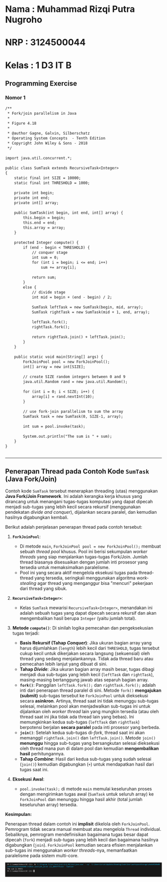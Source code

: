 # Nama : Muhammad Rizqi Putra Nugroho
# NRP : 3124500044
# Kelas : 1 D3 IT B

## Programming Exercise 
### Nomor 1
```
/**
 * Fork/join parallelism in Java
 *
 * Figure 4.18
 *
 * @author Gagne, Galvin, Silberschatz
 * Operating System Concepts  - Tenth Edition
 * Copyright John Wiley & Sons - 2018
 */

import java.util.concurrent.*;

public class SumTask extends RecursiveTask<Integer>
{
    static final int SIZE = 10000;
    static final int THRESHOLD = 1000;

    private int begin;
    private int end;
    private int[] array;

    public SumTask(int begin, int end, int[] array) {
        this.begin = begin;
        this.end = end;
        this.array = array;
    }

    protected Integer compute() {
        if (end - begin < THRESHOLD) {
            // conquer stage 
            int sum = 0;
            for (int i = begin; i <= end; i++)
                sum += array[i];

            return sum;
        }
        else {
            // divide stage 
            int mid = begin + (end - begin) / 2;
            
            SumTask leftTask = new SumTask(begin, mid, array);
            SumTask rightTask = new SumTask(mid + 1, end, array);

            leftTask.fork();
            rightTask.fork();

            return rightTask.join() + leftTask.join();
        }
    }

	public static void main(String[] args) {
		ForkJoinPool pool = new ForkJoinPool();
		int[] array = new int[SIZE];

		// create SIZE random integers between 0 and 9
		java.util.Random rand = new java.util.Random();

		for (int i = 0; i < SIZE; i++) {
			array[i] = rand.nextInt(10);
		}		
		
		// use fork-join parallelism to sum the array
		SumTask task = new SumTask(0, SIZE-1, array);

		int sum = pool.invoke(task);

		System.out.println("The sum is " + sum);
	}
}


```

---

## Penerapan Thread pada Contoh Kode `SumTask` (Java Fork/Join)

Contoh kode `SumTask` tersebut menerapkan threading (utas) menggunakan **Java Fork/Join Framework**. Ini adalah kerangka kerja khusus yang dirancang untuk menangani tugas-tugas komputasi yang dapat dipecah menjadi sub-tugas yang lebih kecil secara rekursif (menggunakan pendekatan *divide and conquer*), dijalankan secara paralel, dan kemudian hasilnya digabungkan kembali.

Berikut adalah penjelasan penerapan thread pada contoh tersebut:

1.  **`ForkJoinPool`**:
    * Di metode `main`, `ForkJoinPool pool = new ForkJoinPool();` membuat sebuah *thread pool* khusus. Pool ini berisi sekumpulan *worker threads* yang siap menjalankan tugas-tugas Fork/Join. Jumlah thread biasanya disesuaikan dengan jumlah inti prosesor yang tersedia untuk memaksimalkan paralelisme.
    * Pool ini yang secara aktif mengelola eksekusi tugas pada thread-thread yang tersedia, seringkali menggunakan algoritma *work-stealing* agar thread yang menganggur bisa "mencuri" pekerjaan dari thread yang sibuk.

2.  **`RecursiveTask<Integer>`**:
    * Kelas `SumTask` mewarisi `RecursiveTask<Integer>`, menandakan ini adalah sebuah tugas yang dapat dipecah secara rekursif dan akan mengembalikan hasil berupa `Integer` (yaitu jumlah total).

3.  **Metode `compute()`**: Di sinilah logika pemecahan dan pengeksekusian tugas terjadi:
    * **Basis Rekursif (Tahap *Conquer*)**: Jika ukuran bagian array yang harus dijumlahkan (`length`) lebih kecil dari `THRESHOLD`, tugas tersebut cukup kecil untuk dikerjakan secara langsung (sekuensial) oleh thread yang sedang menjalankannya. Tidak ada thread baru atau pemecahan lebih lanjut yang dibuat di sini.
    * **Tahap *Divide***: Jika ukuran bagian array masih besar, tugas dibagi menjadi dua sub-tugas yang lebih kecil (`leftTask` dan `rightTask`), masing-masing bertanggung jawab atas separuh bagian array.
    * **`fork()`**: Panggilan `leftTask.fork();` dan `rightTask.fork();` adalah inti dari penerapan thread paralel di sini. Metode `fork()` **mengajukan (submit)** sub-tugas tersebut ke `ForkJoinPool` untuk dieksekusi secara **asinkron**. Artinya, thread saat ini tidak menunggu sub-tugas selesai, melainkan pool akan menjadwalkan sub-tugas ini untuk dijalankan oleh *worker thread* lain yang mungkin tersedia (atau oleh thread saat ini jika tidak ada thread lain yang bebas). Ini memungkinkan kedua sub-tugas (`leftTask` dan `rightTask`) berpotensi berjalan **secara paralel** pada inti prosesor yang berbeda.
    * **`join()`**: Setelah kedua sub-tugas di-*fork*, thread saat ini akan memanggil `rightTask.join()` dan `leftTask.join()`. Metode `join()` **menunggu** hingga sub-tugas yang bersangkutan selesai dieksekusi oleh thread mana pun di dalam pool dan kemudian **mengembalikan hasil** perhitungannya.
    * **Tahap *Combine***: Hasil dari kedua sub-tugas yang sudah selesai (`join()`) kemudian digabungkan (`+`) untuk mendapatkan hasil dari tugas saat ini.

4.  **Eksekusi Awal**:
    * `pool.invoke(task);` di metode `main` memulai keseluruhan proses dengan mengirimkan tugas awal (`SumTask` untuk seluruh array) ke `ForkJoinPool` dan menunggu hingga hasil akhir (total jumlah keseluruhan array) tersedia.

**Kesimpulan:**

Penerapan thread dalam contoh ini **implisit** dikelola oleh `ForkJoinPool`. Pemrogram tidak secara manual membuat atau mengelola `Thread` individual. Sebaliknya, pemrogram mendefinisikan bagaimana tugas besar dapat dipecah (`fork`) menjadi sub-tugas yang lebih kecil dan bagaimana hasilnya digabungkan (`join`). `ForkJoinPool` kemudian secara efisien menjalankan sub-tugas ini menggunakan *worker threads*-nya, memanfaatkan paralelisme pada sistem multi-core.

<img src="Prac1.png">
